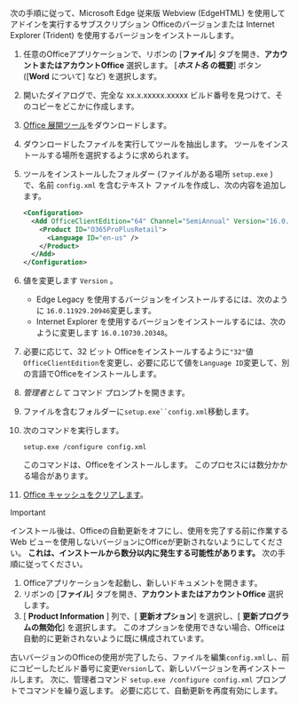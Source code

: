次の手順に従って、Microsoft Edge 従来版 Webview (EdgeHTML) を使用してアドインを実行するサブスクリプション Officeのバージョンまたは Internet Explorer (Trident) を使用するバージョンをインストールします。

1. 任意のOfficeアプリケーションで、リボンの [**ファイル**] タブを開き、**アカウントまたはアカウントOffice** 選択します。 [**_ホスト名_ の概要**] ボタン ([**Word** について] など) を選択します。
1. 開いたダイアログで、完全な xx.x.xxxxx.xxxxx ビルド番号を見つけて、そのコピーをどこかに作成します。
1. [Office 展開ツール](https://www.microsoft.com/download/details.aspx?id=49117)をダウンロードします。
1. ダウンロードしたファイルを実行してツールを抽出します。 ツールをインストールする場所を選択するように求められます。
1. ツールをインストールしたフォルダー (ファイルがある場所 `setup.exe` ) で、名前 `config.xml` を含むテキスト ファイルを作成し、次の内容を追加します。

    ```xml
    <Configuration>
      <Add OfficeClientEdition="64" Channel="SemiAnnual" Version="16.0.xxxxx.xxxxx">
        <Product ID="O365ProPlusRetail">
          <Language ID="en-us" />
        </Product>
      </Add>
    </Configuration>
    ```

1. 値を変更します `Version` 。

    - Edge Legacy を使用するバージョンをインストールするには、次のように `16.0.11929.20946`変更します。
    - Internet Explorer を使用するバージョンをインストールするには、次のように変更します `16.0.10730.20348`。

1. 必要に応じて、32 ビット Officeをインストールするように`"32"`値`OfficeClientEdition`を変更し、必要に応じて値を`Language ID`変更して、別の言語でOfficeをインストールします。
1. *管理者として* コマンド プロンプトを開きます。
1. ファイルを含むフォルダーに`setup.exe``config.xml`移動します。
1. 次のコマンドを実行します。

    ```command&nbsp;line
    setup.exe /configure config.xml
    ```

    このコマンドは、Officeをインストールします。 このプロセスには数分かかる場合があります。

1. [Office キャッシュをクリアします](../testing/clear-cache.md)。

> [!IMPORTANT]
> インストール後は、Officeの自動更新をオフにし、使用を完了する前に作業する Web ビューを使用しないバージョンにOfficeが更新されないようにしてください。 **これは、インストールから数分以内に発生する可能性があります。** 次の手順に従ってください。
>
> 1. Officeアプリケーションを起動し、新しいドキュメントを開きます。
> 1. リボンの [**ファイル**] タブを開き、**アカウントまたはアカウントOffice** 選択します。
> 1. [ **Product Information** ] 列で、[ **更新オプション**] を選択し、[ **更新プログラムの無効化**] を選択します。 このオプションを使用できない場合、Officeは自動的に更新されないように既に構成されています。

古いバージョンのOfficeの使用が完了したら、ファイルを編集`config.xml`し、前にコピーしたビルド番号に変更`Version`して、新しいバージョンを再インストールします。 次に、管理者コマンド `setup.exe /configure config.xml` プロンプトでコマンドを繰り返します。 必要に応じて、自動更新を再度有効にします。
